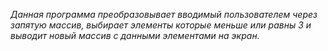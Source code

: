 _Данная программа преобразовывает вводимый пользователем через запятую массив, выбирает элементы которые меньше или равны 3 и выводит новый массив с данными элементами на экран._